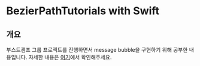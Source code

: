 # BezierPathTutorials with Swift
## 개요
부스트캠프 그룹 프로젝트를 진행하면서 message bubble을 구현하기 위해 공부한 내용입니다.
자세한 내용은 [여기](https://boiling-dodo-2b9.notion.site/bezier-path-0a0294e8551d4f6b9738a8c6453414e0)에서 확인해주세요.
